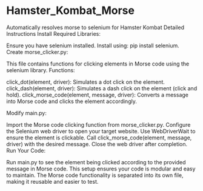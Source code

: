 # Hamster_Kombat_Morse
Automatically resolves morse to selenium for Hamster Kombat
Detailed Instructions
Install Required Libraries:

Ensure you have selenium installed.
Install using: pip install selenium.
Create morse_clicker.py:

This file contains functions for clicking elements in Morse code using the selenium library.
Functions:

click_dot(element, driver): Simulates a dot click on the element.
click_dash(element, driver): Simulates a dash click on the element (click and hold).
click_morse_code(element, message, driver): Converts a message into Morse code and clicks the element accordingly.

Modify main.py:

Import the Morse code clicking function from morse_clicker.py.
Configure the Selenium web driver to open your target website.
Use WebDriverWait to ensure the element is clickable.
Call click_morse_code(element, message, driver) with the desired message.
Close the web driver after completion.
Run Your Code:

Run main.py to see the element being clicked according to the provided message in Morse code.
This setup ensures your code is modular and easy to maintain. The Morse code functionality is separated into its own file, making it reusable and easier to test.
